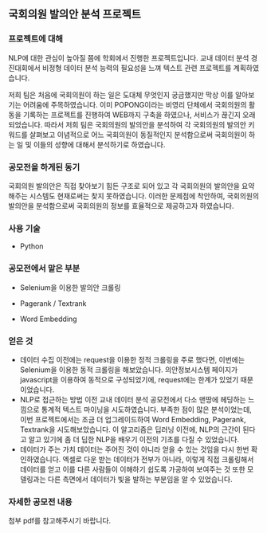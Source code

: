 ## 국회의원 발의안 분석 프로젝트



### 프로젝트에 대해

NLP에 대한 관심이 높아질 쯤에 학회에서 진행한 프로젝트입니다. 교내 데이터 분석 경진대회에서 비정형 데이터 분석 능력의 필요성을 느껴 텍스트 관련 프로젝트를 계획하였습니다.

저희 팀은 처음에 국회의원이 하는 일은 도대체 무엇인지 궁금했지만 막상 이를 알아보기는 어려움에 주목하였습니다. 이미 POPONG이라는 비영리 단체에서 국회의원의 활동을 기록하는 프로젝트를 진행하여 WEB까지 구축을 하였으나, 서비스가 끊긴지 오래되었습니다. 따라서 저희 팀은 국회의원의 발의안을 분석하여 각 국회의원의 발의안 키워드를 살펴보고 이념적으로 어느 국회의원이 동질적인지 분석함으로써 국회의원이 하는 일 및 이들의 성향에 대해서 분석하기로 하였습니다.



### 공모전을 하게된 동기

국회의원 발의안은 직접 찾아보기 힘든 구조로 되어 있고 각 국회의원의 발의안을 요약해주는 시스템도 현재로써는 찾지 못하였습니다. 이러한 문제점에 착안하여, 국회의원의 발의안을 분석함으로써 국회의원의 정보를 효율적으로 제공하고자 하였습니다.



### 사용 기술

* Python



### 공모전에서 맡은 부분

* Selenium을 이용한 발의안 크롤링

* Pagerank / Textrank
* Word Embedding



### 얻은 것

* 데이터 수집
  이전에는 request을 이용한 정적 크롤링을 주로 했다면, 이번에는 Selenium을 이용한 동적 크롤링을 해보았습니다. 의안정보시스템 페이지가 javascript을 이용하여 동적으로 구성되었기에, request에는 한계가 있었기 때문이었습니다.
* NLP로 접근하는 방법
  이전 교내 데이터 분석 공모전에서 다소 맨땅에 헤딩하는 느낌으로 통계적 텍스트 마이닝을 시도하였습니다. 부족한 점이 많은 분석이었는데, 이번 프로젝트에서는 조금 더 업그레이드하여 Word Embedding, Pagerank, Textrank을 시도해보았습니다. 이 알고리즘은 딥러닝 이전에, NLP의 근간이 된다고 알고 있기에 좀 더 딥한 NLP을 배우기 이전의 기초를 다질 수 있었습니다.
* 데이터가 주는 가치
  데이터는 주어진 것이 아니라 얻을 수 있는 것임을 다시 한번 확인하였습니다. 엑셀로 다운 받는 데이터가 전부가 아니라, 이렇게 직접 크롤링해서 데이터를 얻고 이를 다른 사람들이 이해하기 쉽도록 가공하여 보여주는 것 또한 모델링과는 다른 측면에서 데이터가 빛을 발하는 부분임을 알 수 있었습니다.



### 자세한 공모전 내용

첨부 pdf를 참고해주시기 바랍니다.